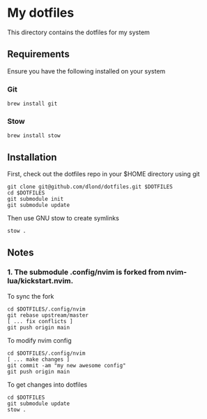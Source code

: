 # My dotfiles

This directory contains the dotfiles for my system

## Requirements

Ensure you have the following installed on your system

### Git
```
brew install git
```

### Stow
```
brew install stow
```

## Installation

First, check out the dotfiles repo in your $HOME directory using git

```
git clone git@github.com/dlond/dotfiles.git $DOTFILES
cd $DOTFILES
git submodule init
git submodule update
```

Then use GNU stow to create symlinks

```
stow .
```

## Notes

### 1. The submodule .config/nvim is forked from nvim-lua/kickstart.nvim.

To sync the fork

```
cd $DOTFILES/.config/nvim
git rebase upstream/master
[ ... fix conflicts ]
git push origin main
```

To modify nvim config 

```
cd $DOTFILES/.config/nvim
[ ... make changes ]
git commit -am "my new awesome config"
git push origin main
```

To get changes into dotfiles

```
cd $DOTFILES
git submodule update
stow .
```
